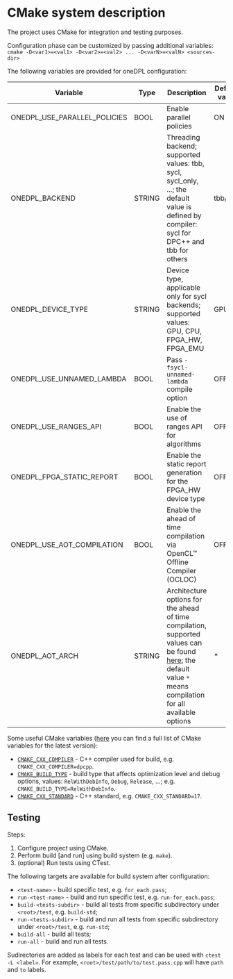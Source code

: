 # CMake system description

The project uses CMake for integration and testing purposes.

Configuration phase can be customized by passing additional variables: `cmake -D<var1>=<val1> -D<var2>=<val2> ... -D<varN>=<valN> <sources-dir>`

The following variables are provided for oneDPL configuration:

| Variable                     | Type   | Description                                                                                   | Default value |
|------------------------------|--------|-----------------------------------------------------------------------------------------------|---------------|
| ONEDPL_USE_PARALLEL_POLICIES | BOOL   | Enable parallel policies                                                                      | ON            |
| ONEDPL_BACKEND               | STRING | Threading backend; supported values: tbb, sycl, sycl_only, ...; the default value is defined by compiler: sycl for DPC++ and tbb for others | tbb/sycl      |
| ONEDPL_DEVICE_TYPE           | STRING | Device type, applicable only for sycl backends; supported values: GPU, CPU, FPGA_HW, FPGA_EMU | GPU           |
| ONEDPL_USE_UNNAMED_LAMBDA    | BOOL   | Pass `-fsycl-unnamed-lambda` compile option                                                   | OFF           |
| ONEDPL_USE_RANGES_API        | BOOL   | Enable the use of ranges API for algorithms                                                   | OFF           |
| ONEDPL_FPGA_STATIC_REPORT    | BOOL   | Enable the static report generation for the FPGA_HW device type                               | OFF           |
| ONEDPL_USE_AOT_COMPILATION   | BOOL   | Enable the ahead of time compilation via OpenCL™ Offline Compiler (OCLOC)                     | OFF           |
| ONEDPL_AOT_ARCH              | STRING | Architecture options for the ahead of time compilation, supported values can be found [here](https://software.intel.com/content/www/us/en/develop/documentation/oneapi-dpcpp-cpp-compiler-dev-guide-and-reference/top/compilation/ahead-of-time-compilation.html); the default value `*` means compilation for all available options | *             |

Some useful CMake variables ([here](https://cmake.org/cmake/help/latest/manual/cmake-variables.7.html) you can find a full list of CMake variables for the latest version):

- [`CMAKE_CXX_COMPILER`](https://cmake.org/cmake/help/latest/variable/CMAKE_LANG_COMPILER.html) - C++ compiler used for build, e.g. `CMAKE_CXX_COMPILER=dpcpp`.
- [`CMAKE_BUILD_TYPE`](https://cmake.org/cmake/help/latest/variable/CMAKE_BUILD_TYPE.html) - build type that affects optimization level and debug options, values: `RelWithDebInfo`, `Debug`, `Release`, ...; e.g. `CMAKE_BUILD_TYPE=RelWithDebInfo`.
- [`CMAKE_CXX_STANDARD`](https://cmake.org/cmake/help/latest/variable/CMAKE_CXX_STANDARD.html) - C++ standard, e.g. `CMAKE_CXX_STANDARD=17`.

## Testing

Steps:

1. Configure project using CMake.
2. Perform build [and run] using build system (e.g. `make`).
3. (optional) Run tests using CTest.

The following targets are available for build system after configuration:

- `<test-name>` - build specific test, e.g. `for_each.pass`;
- `run-<test-name>` - build and run specific test, e.g. `run-for_each.pass`;
- `build-<tests-subdir>` - build all tests from specific subdirectory under `<root>/test`, e.g. `build-std`;
- `run-<tests-subdir>` - build and run all tests from specific subdirectory under `<root>/test`, e.g. `run-std`;
- `build-all` - build all tests;
- `run-all` - build and run all tests.

Sudirectories are added as labels for each test and can be used with `ctest -L <label>`.
For example, `<root>/test/path/to/test.pass.cpp` will have `path` and `to` labels.
